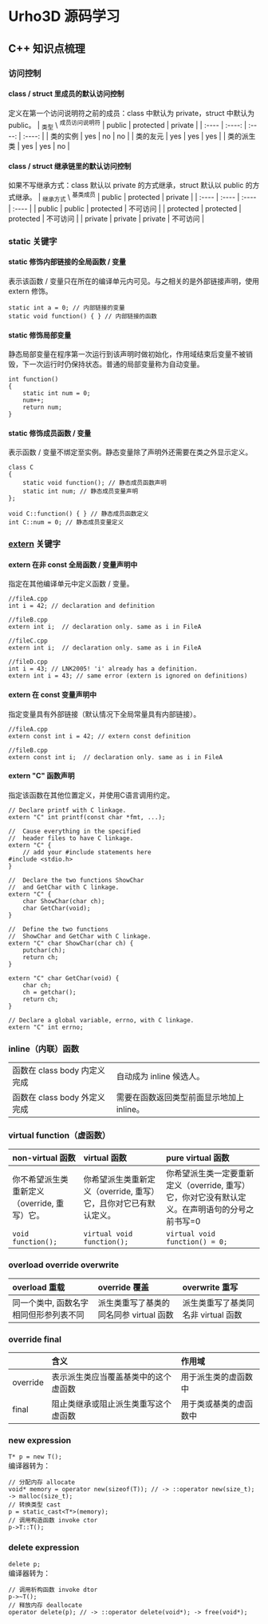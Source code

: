 # Urho3D 源码学习

## C++ 知识点梳理

### 访问控制
#### class / struct 里成员的默认访问控制
定义在第一个访问说明符之前的成员：class 中默认为 private，struct 中默认为 public。
| <sub>类型</sub> \ <sup>成员访问说明符</sup> | public | protected | private |
| :---- | :----: | :----: | :----: |
| 类的实例 | yes  | no | no |
| 类的友元 | yes | yes | yes |
| 类的派生类 | yes | yes | no |

#### class / struct 继承链里的默认访问控制
如果不写继承方式：class 默认以 private 的方式继承，struct 默认以 public 的方式继承。
| <sub>继承方式</sub> \ <sup>基类成员</sup> | public | protected | private |
| :---- | :---- | :---- | :---- |
| public | public  | protected | 不可访问 |
| protected | protected | protected | 不可访问 |
| private | private | private | 不可访问 |

### static 关键字
#### static 修饰内部链接的全局函数 / 变量
表示该函数 / 变量只在所在的编译单元内可见。与之相关的是外部链接声明，使用 extern 修饰。
``` 
static int a = 0; // 内部链接的变量
static void function() { } // 内部链接的函数
```

#### static 修饰局部变量
静态局部变量在程序第一次运行到该声明时做初始化，作用域结束后变量不被销毁，下一次运行时仍保持状态。普通的局部变量称为自动变量。
```
int function()
{
	static int num = 0;
	num++;
	return num;
}
```

#### static 修饰成员函数 / 变量
表示函数 / 变量不绑定至实例。静态变量除了声明外还需要在类之外显示定义。
```
class C
{
	static void function(); // 静态成员函数声明
	static int num; // 静态成员变量声明
};

void C::function() { } // 静态成员函数定义
int C::num = 0; // 静态成员变量定义
```

### [extern](https://docs.microsoft.com/en-us/cpp/cpp/extern-cpp?view=msvc-160) 关键字
#### extern 在非 const 全局函数 / 变量声明中
指定在其他编译单元中定义函数 / 变量。
```
//fileA.cpp
int i = 42; // declaration and definition

//fileB.cpp
extern int i;  // declaration only. same as i in FileA

//fileC.cpp
extern int i;  // declaration only. same as i in FileA

//fileD.cpp
int i = 43; // LNK2005! 'i' already has a definition.
extern int i = 43; // same error (extern is ignored on definitions)
```

#### extern 在 const 变量声明中
指定变量具有外部链接（默认情况下全局常量具有内部链接）。
```
//fileA.cpp
extern const int i = 42; // extern const definition

//fileB.cpp
extern const int i;  // declaration only. same as i in FileA
```

#### extern "C" 函数声明
指定该函数在其他位置定义，并使用C语言调用约定。
```
// Declare printf with C linkage.
extern "C" int printf(const char *fmt, ...);

//  Cause everything in the specified
//  header files to have C linkage.
extern "C" {
    // add your #include statements here
#include <stdio.h>
}

//  Declare the two functions ShowChar
//  and GetChar with C linkage.
extern "C" {
    char ShowChar(char ch);
    char GetChar(void);
}

//  Define the two functions
//  ShowChar and GetChar with C linkage.
extern "C" char ShowChar(char ch) {
    putchar(ch);
    return ch;
}

extern "C" char GetChar(void) {
    char ch;
    ch = getchar();
    return ch;
}

// Declare a global variable, errno, with C linkage.
extern "C" int errno;
```

### inline（内联）函数
| | |
| :---- | :---- |
| 函数在 class body 内定义完成 | 自动成为 inline 候选人。 |
| 函数在 class body 外定义完成 | 需要在函数返回类型前面显示地加上 inline。 |

### virtual function（虚函数）
| non-virtual 函数 | virtual 函数 | pure virtual 函数 |
| :-----| :---- | :---- |
| 你不希望派生类重新定义（override, 重写）它。 | 你希望派生类重新定义（override, 重写）它，且你对它已有默认定义。 | 你希望派生类一定要重新定义（override, 重写）它，你对它没有默认定义。在声明语句的分号之前书写=0 |
| `void function();` | `virtual void function();` | `virtual void function() = 0;` |

### overload override overwrite
| overload 重载 | override 覆盖 | overwrite 重写 |
| :---- | :---- | :---- |
| 同一个类中, 函数名字相同但形参列表不同 | 派生类重写了基类的同名同参 virtual 函数 | 派生类重写了基类同名非 virtual 函数 |

### override final
| | 含义 | 作用域 |
| :---- | :---- | :---- |
| override | 表示派生类应当覆盖基类中的这个虚函数 | 用于派生类的虚函数中 |
| final | 阻止类继承或阻止派生类重写这个虚函数 | 用于类或基类的虚函数中 |

### new expression
```T* p = new T();```</br>
编译器转为：
```
// 分配内存 allocate
void* memory = operator new(sizeof(T)); // -> ::operator new(size_t); -> malloc(size_t);
// 转换类型 cast
p = static_cast<T*>(memory);
// 调用构造函数 invoke ctor
p->T::T();
```

### delete expression
```delete p;```</br>
编译器转为：
```
// 调用析构函数 invoke dtor
p->~T();
// 释放内存 deallocate
operator delete(p); // -> ::operator delete(void*); -> free(void*);
```
